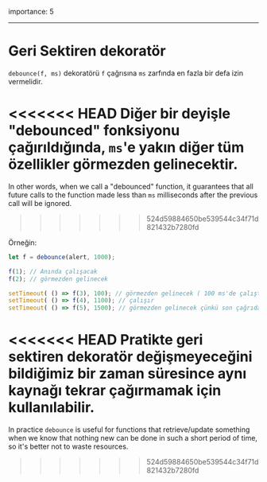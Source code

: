 importance: 5

---

# Geri Sektiren dekoratör

`debounce(f, ms)` dekoratörü `f` çağrısına `ms` zarfında en fazla bir defa izin vermelidir.

<<<<<<< HEAD
Diğer bir deyişle "debounced" fonksiyonu çağırıldığında, `ms`'e yakın diğer tüm özellikler görmezden gelinecektir.
=======
In other words, when we call a "debounced" function, it guarantees that all future calls to the function made less than `ms` milliseconds after the previous call will be ignored.
>>>>>>> 524d59884650be539544c34f71d821432b7280fd

Örneğin:

```js no-beautify
let f = debounce(alert, 1000);

f(1); // Anında çalışacak
f(2); // görmezden gelinecek

setTimeout( () => f(3), 100); // görmezden gelinecek ( 100 ms'de çalıştığından )
setTimeout( () => f(4), 1100); // çalışır
setTimeout( () => f(5), 1500); // görmezden gelinecek çünkü son çağrıdan itibaren 1000ms'den az bir zaman geçmiştir.
```

<<<<<<< HEAD
Pratikte geri sektiren dekoratör değişmeyeceğini bildiğimiz bir zaman süresince aynı kaynağı tekrar çağırmamak için kullanılabilir.
=======
In practice `debounce` is useful for functions that retrieve/update something when we know that nothing new can be done in such a short period of time, so it's better not to waste resources.
>>>>>>> 524d59884650be539544c34f71d821432b7280fd
